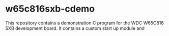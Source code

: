 # w65c816sxb-cdemo
This repository contains a demonstration C program for the WDC W65C816 SXB development board. It contains a custom start up module and 
